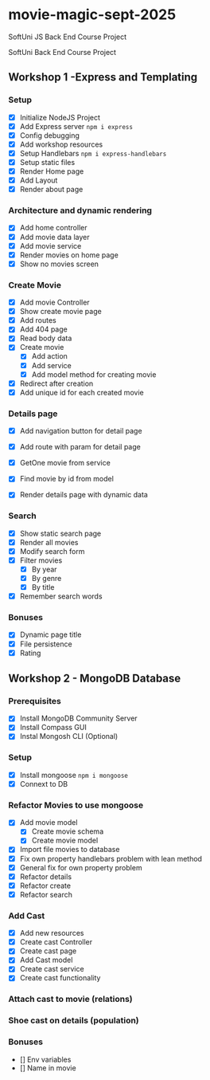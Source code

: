 # movie-magic-sept-2025
SoftUni JS Back End Course Project

SoftUni Back End Course Project

## Workshop 1 -Express and Templating

### Setup

- [x] Initialize NodeJS Project
- [x] Add Express server `npm i express`
- [x] Config debugging
- [x] Add workshop resources
- [x] Setup Handlebars `npm i express-handlebars`
- [x] Setup static files
- [x] Render Home page
- [x] Add Layout
- [x] Render about page

### Architecture and dynamic rendering
- [x] Add home controller
- [x] Add movie data layer
- [x] Add movie service
- [x] Render movies on home page
- [x] Show no movies screen
### Create Movie
- [x] Add movie Controller
- [x] Show create movie page
- [x] Add routes
- [x] Add 404 page
- [x] Read body data
- [x] Create movie
    - [x] Add action
    - [x] Add service
    - [x] Add model method for creating movie
- [x] Redirect after creation
- [x] Add unique id for each created movie   

### Details page
- [x] Add navigation button for detail page
- [x] Add route with param for detail page
- [x] GetOne movie from service
- [x] Find movie by id from model
- [x] Render details page with dynamic data


### Search
- [x] Show static search page
- [x] Render all movies
- [x] Modify search form
- [x] Filter movies
    - [x] By year
    - [x] By genre
    - [x] By title
- [x] Remember search words
### Bonuses
- [x] Dynamic page title
- [x] File persistence
- [x] Rating

## Workshop 2 - MongoDB Database

### Prerequisites
- [x] Install MongoDB Community Server
- [x] Install Compass GUI
- [x] Instal Mongosh CLI (Optional)

### Setup
- [x] Install mongoose `npm i mongoose`
- [x] Connext to DB

### Refactor Movies to use mongoose
- [x] Add movie model
    - [x] Create movie schema
    - [x] Create movie model
- [x] Import file movies to database
- [x] Fix own property handlebars problem with lean method
- [x] General fix for own property problem
- [x] Refactor details
- [x] Refactor create
- [x] Refactor search

### Add Cast
- [x] Add new resources
- [x] Create cast Controller
- [x] Create cast page
- [x] Add Cast model
- [x] Create cast service
- [x] Create cast functionality

### Attach cast to movie (relations)



### Shoe cast on details (population)

### Bonuses
- [] Env variables
- [] Name in movie